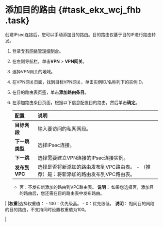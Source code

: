 # 添加目的路由 {#task_ekx_wcj_fhb .task}

创建IPsec连接后，您可以手动添加目的路由。目的路由仅基于目的IP进行路由转发。

1.  登录[专有网络管理控制台](https://vpcnext.console.aliyun.com/nat/)。
2.  在左侧导航栏，单击**VPN** \> **VPN网关**。
3.  选择VPN网关的地域。
4.  在VPN网关页面，找到目标VPN网关，单击实例ID/名称列下的实例ID。
5.  在目的路由表页签，单击**添加路由条目**。
6.  在添加路由条目页面，根据以下信息配置目的路由，然后单击**确定**。 

    |配置|说明|
    |:-|:-|
    |**目标网段**|输入要访问的私网网段。|
    |**下一跳类型**|选择IPsec连接。|
    |**下一跳**|选择需要建立VPN连接的IPsec连接实例。|
    |**发布到VPC**|选择是否将新添加的路由发布到VPC路由表。     -   （推荐）是：将新添加的路由发布到VPC路由表。
    -   否：不发布新添加的路由到VPC路由表。
 **说明：** 如果您选择否，添加目的路由后，您还需在目的路由表中发布路由。

 |
    |**权重**|选择权重值：     -   100：优先级高。
    -   0：优先级低。
 **说明：** 相同目的网段的目的路由，不支持同时设置权重值为100。

 |


